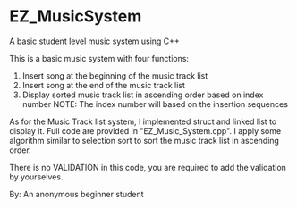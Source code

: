 # EZ_MusicSystem
A basic student level music system using C++

This is a basic music system with four functions:
1. Insert song at the beginning of the music track list
2. Insert song at the end of the music track list
3. Display sorted music track list in ascending order based on index number
NOTE: The index number will based on the insertion sequences

As for the Music Track list system, I implemented struct and linked list to display it. Full code are provided in "EZ_Music_System.cpp".
I apply some algorithm similar to selection sort to sort the music track list in ascending order.

There is no VALIDATION in this code, you are required to add the validation by yourselves. 

By: An anonymous beginner student
